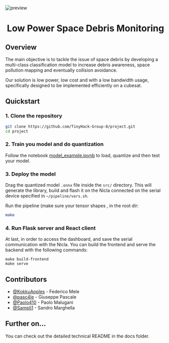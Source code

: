 ![preview](https://hackmd.io/_uploads/ByCdrokpel.png)


<h1 align="center">  Low Power Space Debris Monitoring</h1>


## Overview

The main objective is to tackle the issue of space debris by developing a multi-class classification model to increase debris awareness, space pollution mapping and eventually collision avoidance.

Our solution is low power, low cost and with a low bandwidth usage, specifically designed to be implemented efficiently on a cubesat. 


## Quickstart

### 1. Clone the repository
```bash
git clone https://github.com/TinyHack-Group-8/project.git
cd project
```

### 2. Train you model and do quantization
Follow the notebook [model_example.ipynb](notebooks/model_example.ipynb) to load, quantize and then test your model. 

### 3. Deploy the model

Drag the quantized model `.onnx` file inside the `src/` directory. This will generate the library, build and flash it on the Nicla connected on the serial device specified in `~/pipeline/vars.sh`.

Run the pipeline (make sure your tensor shapes , in the root dir:
```bash
make
```

### 4. Run Flask server and React client

At last, in order to access the dashboard, and save the serial communication with the Nicla. You can build the frontend and serve the backend with the following commands:


```bash=
make build-frontend
make serve
```

## Contributors

- [@KokkuApples](https://github.com/KokkuApples) - Federico Mele
- [@pasc4le](https://github.com/pasc4le/) - Giuseppe Pascale
- [@Paolo410](https://github.com/Paolo410) - Paolo Malugani
- [@Sampli1](https://github.com/Sampli1) - Sandro Marghella

## Further on...

You can check out the detailed technical README in the docs folder.
